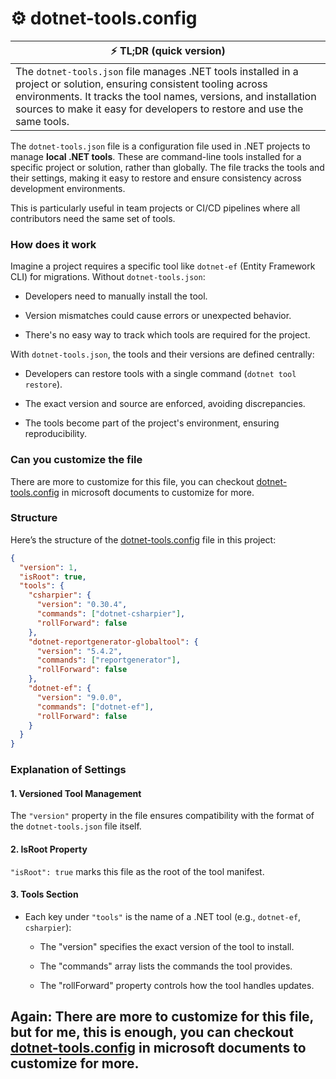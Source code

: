 # ⚙️ dotnet-tools.config

| ⚡ TL;DR (quick version)                                                                                                                                                                                                                                            |
| ------------------------------------------------------------------------------------------------------------------------------------------------------------------------------------------------------------------------------------------------------------------- |
| The `dotnet-tools.json` file manages .NET tools installed in a project or solution, ensuring consistent tooling across environments. It tracks the tool names, versions, and installation sources to make it easy for developers to restore and use the same tools. |

The `dotnet-tools.json` file is a configuration file used in .NET projects to manage **local .NET tools**. These are command-line tools installed for a specific project or solution, rather than globally. The file tracks the tools and their settings, making it easy to restore and ensure consistency across development environments.

This is particularly useful in team projects or CI/CD pipelines where all contributors need the same set of tools.

### How does it work

Imagine a project requires a specific tool like `dotnet-ef` (Entity Framework CLI) for migrations. Without `dotnet-tools.json`:

- Developers need to manually install the tool.

- Version mismatches could cause errors or unexpected behavior.

- There's no easy way to track which tools are required for the project.

With `dotnet-tools.json`, the tools and their versions are defined centrally:

- Developers can restore tools with a single command (`dotnet tool restore`).

- The exact version and source are enforced, avoiding discrepancies.

- The tools become part of the project's environment, ensuring reproducibility.

### Can you customize the file

There are more to customize for this file, you can checkout [dotnet-tools.config](https://learn.microsoft.com/en-us/dotnet/core/tools/global-tools#install-a-local-tool) in microsoft documents to customize for more.

### Structure

Here’s the structure of the [dotnet-tools.config](/.config/dotnet-tools.json) file in this project:

```json
{
  "version": 1,
  "isRoot": true,
  "tools": {
    "csharpier": {
      "version": "0.30.4",
      "commands": ["dotnet-csharpier"],
      "rollForward": false
    },
    "dotnet-reportgenerator-globaltool": {
      "version": "5.4.2",
      "commands": ["reportgenerator"],
      "rollForward": false
    },
    "dotnet-ef": {
      "version": "9.0.0",
      "commands": ["dotnet-ef"],
      "rollForward": false
    }
  }
}
```

### Explanation of Settings

#### 1. Versioned Tool Management

The `"version"` property in the file ensures compatibility with the format of the `dotnet-tools.json` file itself.

#### 2. IsRoot Property

`"isRoot": true` marks this file as the root of the tool manifest.

#### 3. Tools Section

- Each key under `"tools"` is the name of a .NET tool (e.g., `dotnet-ef`, `csharpier`):

  - The "version" specifies the exact version of the tool to install.

  - The "commands" array lists the commands the tool provides.

  - The "rollForward" property controls how the tool handles updates.

## Again: There are more to customize for this file, but for me, this is enough, you can checkout [dotnet-tools.config](https://learn.microsoft.com/en-us/dotnet/core/tools/global-tools#install-a-local-tool) in microsoft documents to customize for more.
